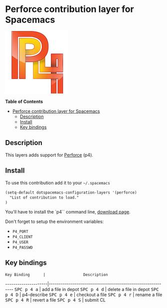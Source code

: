 # Perforce contribution layer for Spacemacs

![logo](p4.png)

<!-- markdown-toc start - Don't edit this section. Run M-x markdown-toc/generate-toc again -->
**Table of Contents**

- [Perforce contribution layer for Spacemacs](#perforce-contribution-layer-for-spacemacs)
    - [Description](#description)
    - [Install](#install)
    - [Key bindings](#key-bindings)

<!-- markdown-toc end -->

## Description

This layers adds support for [Perforce][] (p4).

## Install

To use this contribution add it to your `~/.spacemacs`

```elisp
(setq-default dotspacemacs-configuration-layers '(perforce)
  "List of contribution to load."
)
```

You'll have to install the `p4`` command line, [download page][].

Don't forget to setup the environment variables:
- `P4_PORT`
- `P4_CLIENT`
- `P4_USER`
- `P4_PASSWD`

## Key bindings

    Key Binding      |                 Description
---------------------|------------------------------------------------------------
<kbd>SPC p 4 a</kbd> | add a file in depot
<kbd>SPC p 4 d</kbd> | delete a file in depot
<kbd>SPC p 4 D</kbd> | p4-describe
<kbd>SPC p 4 e</kbd> | checkout a file
<kbd>SPC p 4 r</kbd> | rename a file
<kbd>SPC p 4 R</kbd> | revert a file
<kbd>SPC p 4 S</kbd> | submit CL

[Perforce]: http://www.perforce.com/
[download page]: http://www.perforce.com/downloads
